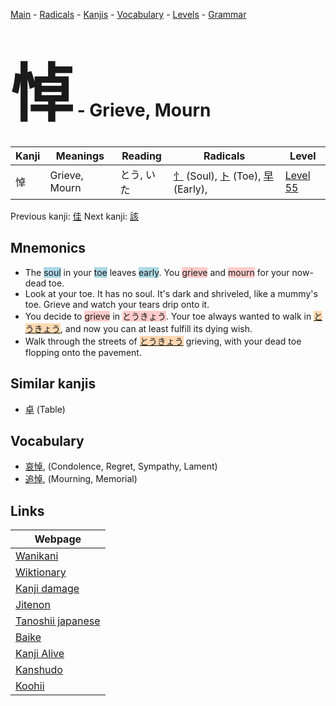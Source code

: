 <style> bigfont {font-size: 100px}</style>
[Main](../index.md) -
[Radicals](../radicals.md) -
[Kanjis](../kanjis.md) -
[Vocabulary](../vocabulary.md) -
[Levels](../levels.md) -
[Grammar](../grammar.md)
# <bigfont> 悼</bigfont> - Grieve, Mourn 

| Kanji | Meanings | Reading | Radicals | Level |
| --- | --- | --- | --- | --- |
| 悼 | Grieve, Mourn | とう, いた | [忄](../radicals/忄.md) (Soul), [ト](../radicals/ト.md) (Toe), [早](../radicals/早.md) (Early),  | [Level 55](../levels/wk_level55.md) |

Previous kanji: [佳](佳.md) Next kanji: [該](該.md) 

## Mnemonics
 * The <span style="background-color:#ADD8E6"> soul</span> in your <span style="background-color:#ADD8E6"> toe</span> leaves <span style="background-color:#ADD8E6"> early</span>. You <span style="background-color:#ffcccb"> grieve</span> and <span style="background-color:#ffcccb"> mourn</span> for your now-dead toe.
* Look at your toe. It has no soul. It's dark and shriveled, like a mummy's toe. Grieve and watch your tears drip onto it.
* You decide to <span style="background-color:#ffcccb"> grieve</span> in <span style="background-color:#ffcccb"> とうきょう</span>. Your toe always wanted to walk in <span style="background-color:#fed8b1"> [とうきょう](https://jisho.org/search/とうきょう)</span>, and now you can at least fulfill its dying wish.
* Walk through the streets of <span style="background-color:#fed8b1"> [とうきょう](https://jisho.org/search/とうきょう)</span> grieving, with your dead toe flopping onto the pavement.


## Similar kanjis
 * [卓](卓.md) (Table)


## Vocabulary
 * [哀悼](../vocabulary/悼.md), (Condolence, Regret, Sympathy, Lament)
* [追悼](../vocabulary/悼.md), (Mourning, Memorial)



## Links 

| Webpage |
| --- |
| [Wanikani          ](https://www.wanikani.com/kanji/悼) |
| [Wiktionary        ](https://en.wiktionary.org/wiki/悼) |
| [Kanji damage      ](http://www.kanjidamage.com/kanji/search?utf8=✓&q=悼) |
| [Jitenon           ](https://jitenon.com/kanji/悼) |
| [Tanoshii japanese ](https://www.tanoshiijapanese.com/dictionary/kanji.cfm?k=悼) |
| [Baike             ](https://baike.baidu.com/item/悼) |
| [Kanji Alive       ](https://app.kanjialive.com/悼) |
| [Kanshudo          ](https://www.kanshudo.com/searchmn?q=悼) |
| [Koohii            ](https://kanji.koohii.com/study/kanji/悼) |
